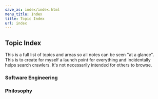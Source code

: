 ```yaml
---
save_as: index/index.html
menu_title: Index
title: Topic Index
url: index
---
```


## Topic Index

This is a full list of topics and areas so all notes can be seen "at a glance". This is to create for myself a launch point for everything and incidentally helps search crawlers. It's not necessarily intended for others to browse.

### Software Engineering

### Philosophy

